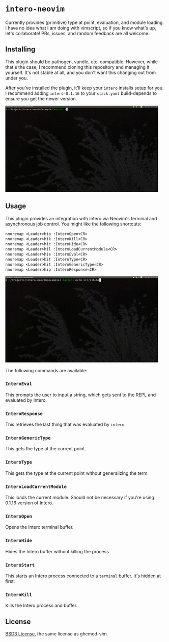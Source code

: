 # `intero-neovim`

Currently provides (primitive) type at point, evaluation, and module loading.
I have no idea what I am doing with vimscript, so if you know what's up, let's
collaborate! PRs, issues, and random feedback are all welcome.

## Installing

This plugin should be pathogen, vundle, etc. compatible. However, while that's
the case, I recommend cloning this repository and managing it yourself. It's
not stable at all, and you don't want this changing out from under you.

After you've installed the plugin, it'll keep your `intero` installs setup for
you. I recommend adding `intero-0.1.16` to your `stack.yaml` build-depends to
ensure you get the newer version.

![Demo of Installation](demo-install-lo.gif)

## Usage

This plugin provides an integration with Intero via Neovim's terminal and
asynchronous job control. You might like the following shortcuts:

```
nnoremap <Leader>hio :InteroOpen<CR>
nnoremap <Leader>hik :InteroKill<CR>
nnoremap <Leader>hic :InteroHide<CR>
nnoremap <Leader>hil :InteroLoadCurrentModule<CR>
nnoremap <Leader>hie :InteroEval<CR>
nnoremap <Leader>hit :InteroType<CR>
nnoremap <Leader>hit :InteroGenericType<CR>
nnoremap <Leader>hip :InteroResponse<CR>
```

![REPL demo](demo-repl-lo.gif)

The following commands are available:

### `InteroEval`

This prompts the user to input a string, which gets sent to the REPL and
evaluated by Intero.

### `InteroResponse`

This retrieves the last thing that was evaluated by `intero`.

### `InteroGenericType`

This gets the type at the current point.

### `InteroType`

This gets the type at the current point without generalizing the term.

### `InteroLoadCurrentModule`

This loads the current module. Should not be necessary if you're using 0.1.16 version of Intero.

### `InteroOpen`

Opens the Intero terminal buffer.

### `InteroHide`

Hides the Intero buffer without killing the process.

### `InteroStart`

This starts an Intero process connected to a `terminal` buffer. It's hidden at
first.

### `InteroKill`

Kills the Intero process and buffer.

## License

[BSD3 License](http://www.opensource.org/licenses/BSD-3-Clause), the same license as ghcmod-vim.
